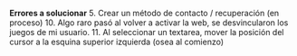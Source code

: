 **Errores a solucionar**
5. Crear un método de contacto / recuperación (en proceso)
10. Algo raro pasó al volver a activar la web, se desvincularon los juegos de mi usuario.
11. Al seleccionar un textarea, mover la posición del cursor a la esquina superior izquierda (osea al comienzo)